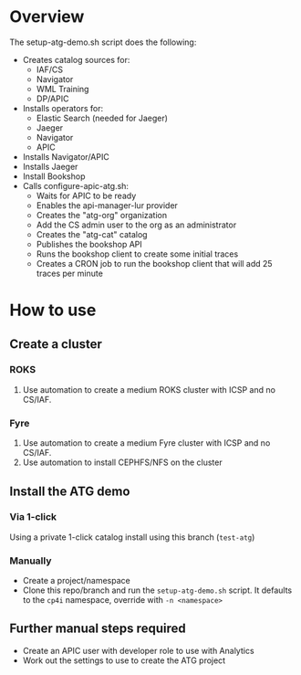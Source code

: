 # Overview
The setup-atg-demo.sh script does the following:
- Creates catalog sources for:
  - IAF/CS
  - Navigator
  - WML Training
  - DP/APIC
- Installs operators for:
  - Elastic Search (needed for Jaeger)
  - Jaeger
  - Navigator
  - APIC
- Installs Navigator/APIC
- Installs Jaeger
- Install Bookshop
- Calls configure-apic-atg.sh:
  - Waits for APIC to be ready
  - Enables the api-manager-lur provider
  - Creates the "atg-org" organization
  - Add the CS admin user to the org as an administrator
  - Creates the "atg-cat" catalog
  - Publishes the bookshop API
  - Runs the bookshop client to create some initial traces
  - Creates a CRON job to run the bookshop client that will add 25 traces per minute

# How to use
## Create a cluster
### ROKS
1) Use automation to create a medium ROKS cluster with ICSP and no CS/IAF.
### Fyre
1) Use automation to create a medium Fyre cluster with ICSP and no CS/IAF.
2) Use automation to install CEPHFS/NFS on the cluster

## Install the ATG demo
### Via 1-click
Using a private 1-click catalog install using this branch (`test-atg`)

### Manually
- Create a project/namespace
- Clone this repo/branch and run the `setup-atg-demo.sh` script. It defaults to the `cp4i` namespace, override with `-n <namespace>`

## Further manual steps required
- Create an APIC user with developer role to use with Analytics
- Work out the settings to use to create the ATG project
